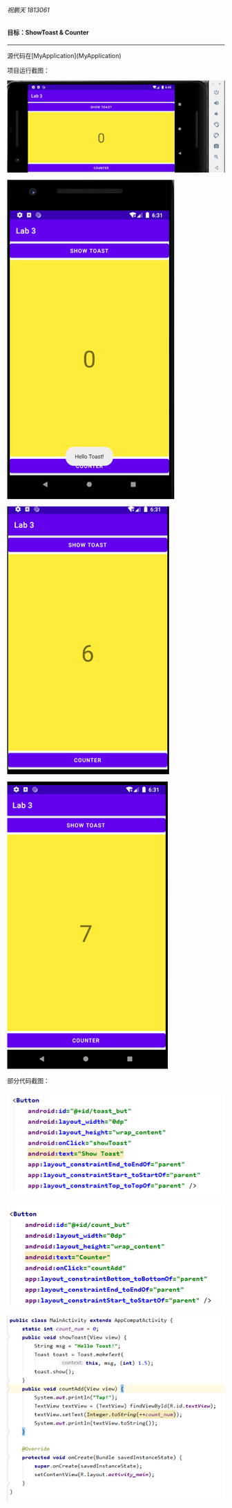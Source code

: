 ###### 祝鹏天 1813061

#### 目标：ShowToast & Counter

-----

源代码在[MyApplication](MyApplication\)

项目运行截图：

![image-20210325144538743](img/image-20210325144538743.png)

![image-20210324143129623](img/image-20210324143129623.png)

![image-20210324143139867](img/image-20210324143139867.png)

![image-20210324143151741](img/image-20210324143151741.png)

部分代码截图：

![image-20210324143240790](img/image-20210324143240790.png)

![image-20210324143247701](img/image-20210324143247701.png)

![image-20210324143224983](img/image-20210324143224983.png)